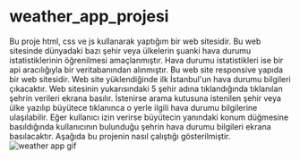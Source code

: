 # weather_app_projesi
Bu proje html, css ve js kullanarak yaptığım bir web sitesidir. Bu web sitesinde dünyadaki bazı şehir veya ülkelerin şuanki hava durumu istatistiklerinin öğrenilmesi amaçlanmıştır. Hava durumu istatistikleri ise bir api aracılığıyla bir veritabanından alınmıştır. Bu web site responsive yapıda bir web sitesidir. Web site yüklendiğinde ilk İstanbul'un hava durumu bilgileri çıkacaktır. Web sitesinin yukarısındaki 5 şehir adına tıklandığında tıklanılan şehrin verileri ekrana basılır. İstenirse arama kutusuna istenilen şehir veya ülke yazılıp büyütece tıklanınca o yerle ilgili hava durumu bilgilerine ulaşılabilir. Eğer kullanıcı izin verirse büyütecin yanındaki konum düğmesine basıldığında kullanıcının bulunduğu şehrin hava durumu bilgileri ekrana basılacaktır. Aşağıda bu projenin nasıl çalıştığı gösterilmiştir.
![weather app gif](https://github.com/BoraBayraktar1/weather_app_projesi/assets/145857614/9c54bc08-0087-4633-9f56-540204c38a13)
